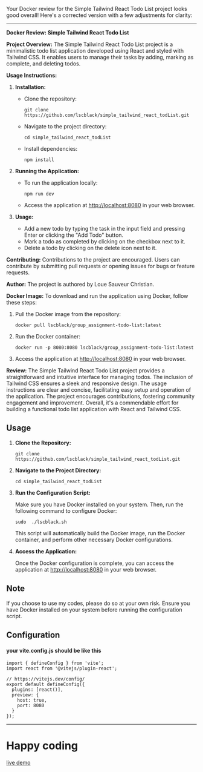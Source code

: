 Your Docker review for the Simple Tailwind React Todo List project looks good overall! Here's a corrected version with a few adjustments for clarity:

---

**Docker Review: Simple Tailwind React Todo List**

**Project Overview:**
The Simple Tailwind React Todo List project is a minimalistic todo list application developed using React and styled with Tailwind CSS. It enables users to manage their tasks by adding, marking as complete, and deleting todos.

**Usage Instructions:**
1. **Installation:**
   - Clone the repository:
     ```
     git clone https://github.com/lscblack/simple_tailwind_react_todList.git
     ```
   - Navigate to the project directory:
     ```
     cd simple_tailwind_react_todList
     ```
   - Install dependencies:
     ```
     npm install
     ```

2. **Running the Application:**
   - To run the application locally:
     ```
     npm run dev
     ```
   - Access the application at [http://localhost:8080](http://localhost:8080) in your web browser.

3. **Usage:**
   - Add a new todo by typing the task in the input field and pressing Enter or clicking the "Add Todo" button.
   - Mark a todo as completed by clicking on the checkbox next to it.
   - Delete a todo by clicking on the delete icon next to it.

**Contributing:**
Contributions to the project are encouraged. Users can contribute by submitting pull requests or opening issues for bugs or feature requests.

**Author:**
The project is authored by Loue Sauveur Christian.

**Docker Image:**
To download and run the application using Docker, follow these steps:
1. Pull the Docker image from the repository:
   ```
   docker pull lscblack/group_assignment-todo-list:latest
   ```
2. Run the Docker container:
   ```
   docker run -p 8080:8080 lscblack/group_assignment-todo-list:latest
   ```
3. Access the application at [http://localhost:8080](http://localhost:8080) in your web browser.

**Review:**
The Simple Tailwind React Todo List project provides a straightforward and intuitive interface for managing todos. The inclusion of Tailwind CSS ensures a sleek and responsive design. The usage instructions are clear and concise, facilitating easy setup and operation of the application. The project encourages contributions, fostering community engagement and improvement. Overall, it's a commendable effort for building a functional todo list application with React and Tailwind CSS.

## Usage

1. **Clone the Repository:**

   ```
   git clone https://github.com/lscblack/simple_tailwind_react_todList.git
   ```

2. **Navigate to the Project Directory:**

   ```
   cd simple_tailwind_react_todList
   ```

3. **Run the Configuration Script:**

   Make sure you have Docker installed on your system. Then, run the following command to configure Docker:

   ```
   sudo  ./lscblack.sh
   ```

   This script will automatically build the Docker image, run the Docker container, and perform other necessary Docker configurations.

4. **Access the Application:**

   Once the Docker configuration is complete, you can access the application at [http://localhost:8080](http://localhost:8080) in your web browser.

## Note

If you choose to use my codes, please do so at your own risk. Ensure you have Docker installed on your system before running the configuration script.


## Configuration 
#### your vite.config.js should be like this
```
import { defineConfig } from 'vite';
import react from '@vitejs/plugin-react';

// https://vitejs.dev/config/
export default defineConfig({
  plugins: [react()],
  preview: {
    host: true,
    port: 8080
  }
});

```

---
# Happy coding
[live demo](https://transcendent-paletas-f74585.netlify.app/) 
